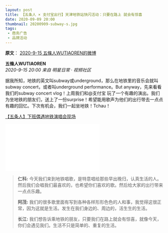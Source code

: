 ```yaml
---
layout: post
title: 【五条人 × 支付宝出行】天津地铁站快闪活动：只要在路上 就会有惊喜
date: 2020-09-09 20:00
thumbnail: 20200909-subway-s.jpg
tags:
 - 商务广告
 - 品牌活动
---
```


**原文**： [2020-9-15 五條人WUTIAOREN的微博](https://weibo.com/1767922590/JkLZ3sOwv)

**五條人WUTIAOREN**  
*2020-9-15 20:00 来自 明星日常 · 视频社区*

据我所知，地铁的英文叫subway或underground，那么在地铁里的音乐会就叫subway concert，或者叫underground performance。But anyway，先来看看我们的subway concert vlog！上周我们和@支付宝 玩了一个有趣的演出。我们为坐地铁的朋友们，送上了一份surprise！希望能用歌声为他们的出行带去一点点有趣的回忆。下次有机会，我们一起坐地铁！Tchau！

[【五条人】下班偶遇地铁演唱会现场](https://www.bilibili.com/video/BV1Hh411X7Qq)
<div class="iframe-container"><iframe class="responsive-iframe" src="//player.bilibili.com/player.html?aid=202119839&bvid=BV1Hh411X7Qq&cid=235570090&page=1" frameborder="no" allowfullscreen="true"></iframe></div>

> **仁科:** 今天我们来到地铁唱歌，是特意唱给那些早出晚归，认真生活的人。然后我们会唱我们最喜欢的，也希望你们喜欢的歌。然后给大家的出行带来一点点乐趣。
>
> **阿茂:** 我们的很多歌里面有写到各种各样形形色色的人和事，我觉得这很正常，因为这就是生活。发生在我们身边的、周边的，活生生的生活。
> 
> **长江:** 我们想告诉乘地铁的朋友，只要我们在路上就会有惊喜，就像今天，你们会遇见我们。生活不只是简单的、重复的生活。
